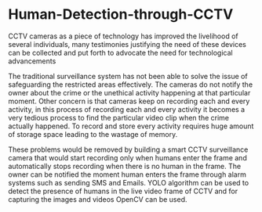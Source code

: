 # Human-Detection-through-CCTV


CCTV cameras as a piece of technology has improved the livelihood of several individuals, many testimonies justifying the need of these 
devices can be collected and put forth to advocate the need for technological advancements

The traditional surveillance system has not been able to solve the issue of safeguarding the restricted areas effectively. 
The cameras do not notify the owner about the crime or the unethical activity happening at that particular moment. 
Other concern is that cameras keep on recording each and every activity, in this process of recording each and every activity it becomes 
a very tedious process to find the particular video clip when the crime actually happened. To record and store every activity requires huge 
amount of storage space leading to the wastage of memory.

These problems would be removed by building a smart CCTV surveillance camera that would start recording only when humans enter the frame 
and automatically stops recording when there is no human in the frame. The owner can be notified the moment human enters the frame through 
alarm systems such as sending SMS and Emails. YOLO algorithm can be used to detect the presence of humans in the live video frame of CCTV and 
for capturing the images and videos OpenCV can be used.
